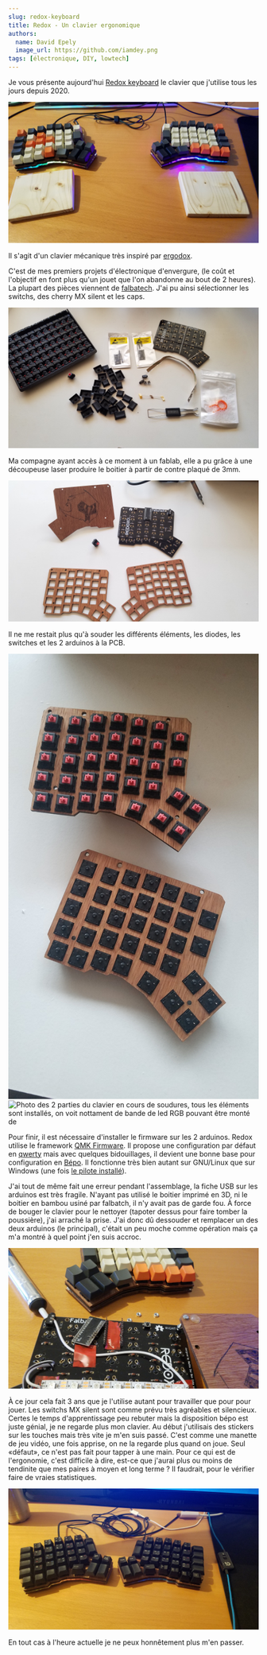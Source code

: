 ```yaml
---
slug: redox-keyboard
title: Redox - Un clavier ergonomique
authors:
  name: David Epely
  image_url: https://github.com/iamdey.png
tags: [électronique, DIY, lowtech]
---
```


Je vous présente aujourd'hui
[Redox keyboard](https://hackaday.io/project/160610-redox-keyboard) le clavier
que j'utilise tous les jours depuis 2020.

![Photo du clavier redox, celui-ci est scindé en deux et relié par un cordon. Les touches n'ont pas de marquage.](./Redox.jpg)

Il s'agit d'un clavier mécanique très inspiré par
[ergodox](https://www.ergodox.io/).

<!-- truncate -->

C'est de mes premiers projets d'électronique d'envergure, (le coût et l'objectif
en font plus qu'un jouet que l'on abandonne au bout de 2 heures). La plupart des
pièces viennent de [falbatech](https://falbatech.click/). J'ai pu ainsi
sélectionner les switchs, des cherry MX silent et les caps.

![Photo de composants électronique (PCB, switchs et arduinos) prêt à être montés](./20200707_122948.jpg)

Ma compagne ayant accès à ce moment à un fablab, elle a pu grâce à une
découpeuse laser produire le boitier à partir de contre plaqué de 3mm.

![Photo de 3 plaques de contre-plaqué ayant le même galbe que la PCB. Le premier (socle) a un dessin de personnage fait au pyrograveur, les 2 autres sont troués pour laisser passer les switchs. On voit une des deux PCB sur laquelle sont montés l'arduino et les diodes.](./20200821_164709.jpg)

Il ne me restait plus qu'à souder les différents éléments, les diodes, les
switches et les 2 arduinos à la PCB.

![Photo des switchs sur le contre-plaqué avant soudure](./20200821_203939.jpg)
![Photo des 2 parties du clavier en cours de soudures, tous les éléments sont installés, on voit nottament de bande de led RGB pouvant être monté de ](./20200822_182409.jpg)

Pour finir, il est nécessaire d'installer le firmware sur les 2 arduinos. Redox
utilise le framework [QMK Firmware](https://qmk.fm/). Il propose une
configuration par défaut en
[qwerty](https://github.com/qmk/qmk_firmware/tree/master/keyboards/redox) mais
avec quelques bidouillages, il devient une bonne base pour configuration en
[Bépo](https://bepo.fr/wiki/Accueil). Il fonctionne très bien autant sur
GNU/Linux que sur Windows (une fois
[le pilote installé](https://bepo.fr/wiki/Windows)).

J'ai tout de même fait une erreur pendant l'assemblage, la fiche USB sur les
arduinos est très fragile. N'ayant pas utilisé le boitier imprimé en 3D, ni le
boitier en bambou usiné par falbatch, il n'y avait pas de garde fou. À force de
bouger le clavier pour le nettoyer (tapoter dessus pour faire tomber la
poussière), j'ai arraché la prise. J'ai donc dû dessouder et remplacer un des
deux arduinos (le principal), c'était un peu moche comme opération mais ça m'a
montré à quel point j'en suis accroc.

![Photo de la PCB et de l'arduino une fois déssoudé. On voit une pompe à déssouder en arrièer plan](./20201207_093308.jpg)

À ce jour cela fait 3 ans que je l'utilise autant pour travailler que pour pour
jouer. Les switchs MX silent sont comme prévu très agréables et silencieux.
Certes le temps d'apprentissage peu rebuter mais la disposition bépo est juste
génial, je ne regarde plus mon clavier. Au début j'utilisais des stickers sur
les touches mais très vite je m'en suis passé. C'est comme une manette de jeu
vidéo, une fois apprise, on ne la regarde plus quand on joue. Seul «défaut», ce
n'est pas fait pour tapper à une main. Pour ce qui est de l'ergonomie, c'est
difficile à dire, est-ce que j'aurai plus ou moins de tendinite que mes paires à
moyen et long terme ? Il faudrait, pour le vérifier faire de vraies
statistiques.

![Photo du redox avant d'enlever les stickers, les keycaps utilisés étaient ceux d'un vieux clavier utilisé dans mon autre projet, le LMN-3](./20200824_003200.jpg)

En tout cas à l'heure actuelle je ne peux honnêtement plus m'en passer.
